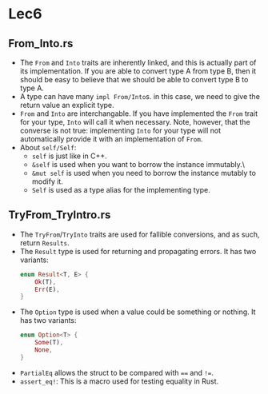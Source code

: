 # Lec6
## From_Into.rs
- The `From` and `Into` traits are inherently linked, and this is actually part of its implementation. If you are able to convert type A from type B, then it should be easy to believe that we should be able to convert type B to type A.
- A type can have many `impl From/Into`s. in this case, we need to give the return value an explicit type. 
- `From` and `Into` are interchangable. If you have implemented the `From` trait for your type, `Into` will call it when necessary. Note, however, that the converse is not true: implementing `Into` for your type will not automatically provide it with an implementation of `From`.
- About `self/Self`:
    + `self` is just like in C++.
    + `&self` is used when you want to borrow the instance immutably.\
    + `&mut self` is used when you need to borrow the instance mutably to modify it.
    + `Self`  is used as a type alias for the implementing type.

## TryFrom_TryIntro.rs
- The `TryFrom`/`TryInto` traits are used for fallible conversions, and as such, return `Results`.
- The `Result` type is used for returning and propagating errors. It has two variants: 
    ```rust
    enum Result<T, E> {
        Ok(T),
        Err(E),
    }
    ```
- The `Option` type is used when a value could be something or nothing. It has two variants:
    ```rust
    enum Option<T> {
        Some(T),
        None,
    }
    ```
- `PartialEq` allows the struct to be compared with `==` and `!=`.
- `assert_eq!`: This is a macro used for testing equality in Rust.
